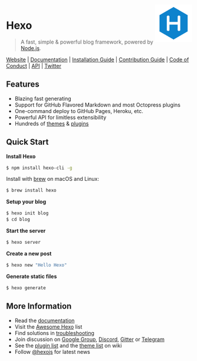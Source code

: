 <img src="https://raw.githubusercontent.com/hexojs/logo/master/hexo-logo-avatar.png" alt="Hexo logo" width="100" height="100" align="right" />

# Hexo

> A fast, simple & powerful blog framework, powered by [Node.js](https://nodejs.org).

[Website](https://hexo.io) |
[Documentation](https://hexo.io/docs/) |
[Installation Guide](https://hexo.io/docs/#Installation) |
[Contribution Guide](https://hexo.io/docs/contributing) |
[Code of Conduct](CODE_OF_CONDUCT.md) |
[API](https://hexo.io/api/) |
[Twitter](https://twitter.com/hexojs)

## Features

- Blazing fast generating
- Support for GitHub Flavored Markdown and most Octopress plugins
- One-command deploy to GitHub Pages, Heroku, etc.
- Powerful API for limitless extensibility
- Hundreds of [themes](https://hexo.io/themes/) & [plugins](https://hexo.io/plugins/)

## Quick Start

**Install Hexo**

``` bash
$ npm install hexo-cli -g
```

Install with [brew](https://brew.sh/) on macOS and Linux:

```bash
$ brew install hexo
```

**Setup your blog**

``` bash
$ hexo init blog
$ cd blog
```

**Start the server**

``` bash
$ hexo server
```

**Create a new post**

``` bash
$ hexo new "Hello Hexo"
```

**Generate static files**

``` bash
$ hexo generate
```

## More Information

- Read the [documentation](https://hexo.io/)
- Visit the [Awesome Hexo](https://github.com/hexojs/awesome-hexo) list
- Find solutions in [troubleshooting](https://hexo.io/docs/troubleshooting.html)
- Join discussion on [Google Group](https://groups.google.com/group/hexo), [Discord](https://discord.gg/teM2Anj), [Gitter](https://gitter.im/hexojs/hexo) or [Telegram](https://t.me/hexojs)
- See the [plugin list](https://hexo.io/plugins/) and the [theme list](https://hexo.io/themes/) on wiki
- Follow [@hexojs](https://twitter.com/hexojs) for latest news
